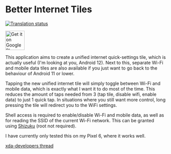 
# Better Internet Tiles

<a href="https://hosted.weblate.org/engage/better-internet-tiles/">
<img src="https://hosted.weblate.org/widgets/better-internet-tiles/-/translations/svg-badge.svg" alt="Translation status" />
</a>

<a href="https://play.google.com/store/apps/details?id=be.casperverswijvelt.unifiedinternetqs"><img alt="Get it on Google Play" src="https://play.google.com/intl/en_us/badges/images/generic/en-play-badge.png" height=60px /></a>

This application aims to create a unified internet quick-settings tile, which is actually useful (I'm looking at you, Android 12). Next to this, separate Wi-Fi and mobile data tiles are also available if you just want to go back to the behaviour of Android 11 or lower.

Tapping the new unified internet tile will simply toggle between Wi-Fi and mobile data, which is exactly what I want it to do most of the time. This reduces the amount of taps needed from 3 (tap tile, disable wifi, enable data) to just 1 quick tap. In situations where you still want more control, long pressing the tile will redirect you to the WiFi settings.

Shell access is required to enable/disable Wi-Fi and mobile data, as well as for reading the SSID of the current Wi-Fi network. This can be granted using [Shizuku](https://shizuku.rikka.app/) (root not required).

I have currently only tested this on my Pixel 6, where it works well.

[xda-developers thread](https://forum.xda-developers.com/t/better-internet-tiles-root.4373925/)
